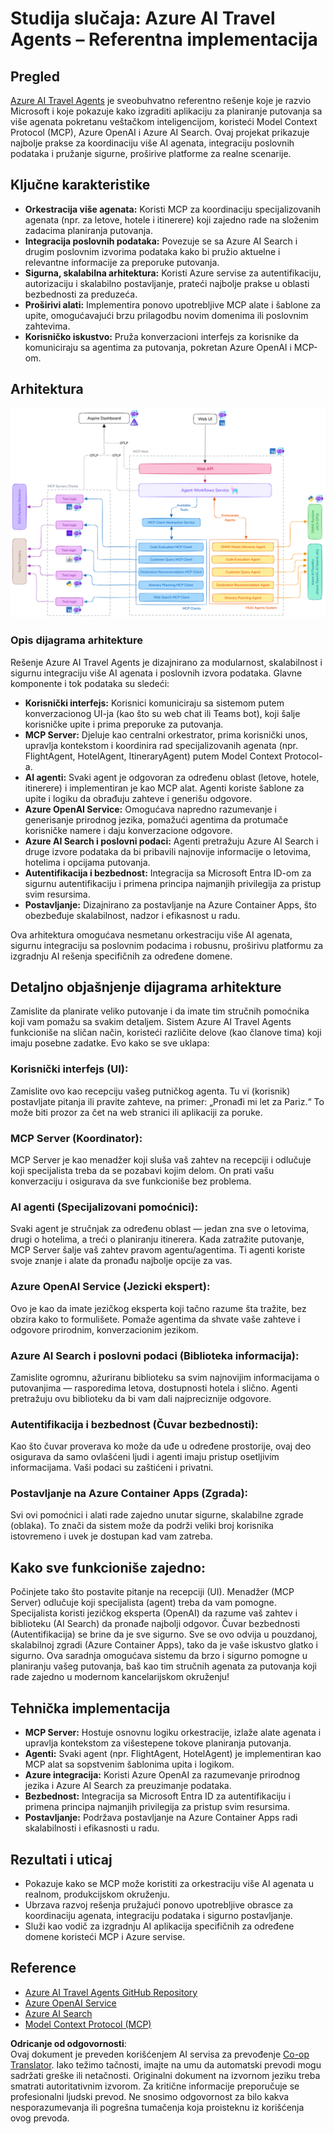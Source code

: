 <!--
CO_OP_TRANSLATOR_METADATA:
{
  "original_hash": "4d3415b9d2bf58bc69be07f945a69e07",
  "translation_date": "2025-05-20T23:44:36+00:00",
  "source_file": "09-CaseStudy/README.md",
  "language_code": "sr"
}
-->
# Studija slučaja: Azure AI Travel Agents – Referentna implementacija

## Pregled

[Azure AI Travel Agents](https://github.com/Azure-Samples/azure-ai-travel-agents) je sveobuhvatno referentno rešenje koje je razvio Microsoft i koje pokazuje kako izgraditi aplikaciju za planiranje putovanja sa više agenata pokretanu veštačkom inteligencijom, koristeći Model Context Protocol (MCP), Azure OpenAI i Azure AI Search. Ovaj projekat prikazuje najbolje prakse za koordinaciju više AI agenata, integraciju poslovnih podataka i pružanje sigurne, proširive platforme za realne scenarije.

## Ključne karakteristike
- **Orkestracija više agenata:** Koristi MCP za koordinaciju specijalizovanih agenata (npr. za letove, hotele i itinerere) koji zajedno rade na složenim zadacima planiranja putovanja.
- **Integracija poslovnih podataka:** Povezuje se sa Azure AI Search i drugim poslovnim izvorima podataka kako bi pružio aktuelne i relevantne informacije za preporuke putovanja.
- **Sigurna, skalabilna arhitektura:** Koristi Azure servise za autentifikaciju, autorizaciju i skalabilno postavljanje, prateći najbolje prakse u oblasti bezbednosti za preduzeća.
- **Proširivi alati:** Implementira ponovo upotrebljive MCP alate i šablone za upite, omogućavajući brzu prilagodbu novim domenima ili poslovnim zahtevima.
- **Korisničko iskustvo:** Pruža konverzacioni interfejs za korisnike da komuniciraju sa agentima za putovanja, pokretan Azure OpenAI i MCP-om.

## Arhitektura
![Architecture](https://raw.githubusercontent.com/Azure-Samples/azure-ai-travel-agents/main/docs/ai-travel-agents-architecture-diagram.png)

### Opis dijagrama arhitekture

Rešenje Azure AI Travel Agents je dizajnirano za modularnost, skalabilnost i sigurnu integraciju više AI agenata i poslovnih izvora podataka. Glavne komponente i tok podataka su sledeći:

- **Korisnički interfejs:** Korisnici komuniciraju sa sistemom putem konverzacionog UI-ja (kao što su web chat ili Teams bot), koji šalje korisničke upite i prima preporuke za putovanja.
- **MCP Server:** Djeluje kao centralni orkestrator, prima korisnički unos, upravlja kontekstom i koordinira rad specijalizovanih agenata (npr. FlightAgent, HotelAgent, ItineraryAgent) putem Model Context Protocol-a.
- **AI agenti:** Svaki agent je odgovoran za određenu oblast (letove, hotele, itinerere) i implementiran je kao MCP alat. Agenti koriste šablone za upite i logiku da obrađuju zahteve i generišu odgovore.
- **Azure OpenAI Service:** Omogućava napredno razumevanje i generisanje prirodnog jezika, pomažući agentima da protumače korisničke namere i daju konverzacione odgovore.
- **Azure AI Search i poslovni podaci:** Agenti pretražuju Azure AI Search i druge izvore podataka da bi pribavili najnovije informacije o letovima, hotelima i opcijama putovanja.
- **Autentifikacija i bezbednost:** Integracija sa Microsoft Entra ID-om za sigurnu autentifikaciju i primena principa najmanjih privilegija za pristup svim resursima.
- **Postavljanje:** Dizajnirano za postavljanje na Azure Container Apps, što obezbeđuje skalabilnost, nadzor i efikasnost u radu.

Ova arhitektura omogućava nesmetanu orkestraciju više AI agenata, sigurnu integraciju sa poslovnim podacima i robusnu, proširivu platformu za izgradnju AI rešenja specifičnih za određene domene.

## Detaljno objašnjenje dijagrama arhitekture
Zamislite da planirate veliko putovanje i da imate tim stručnih pomoćnika koji vam pomažu sa svakim detaljem. Sistem Azure AI Travel Agents funkcioniše na sličan način, koristeći različite delove (kao članove tima) koji imaju posebne zadatke. Evo kako se sve uklapa:

### Korisnički interfejs (UI):
Zamislite ovo kao recepciju vašeg putničkog agenta. Tu vi (korisnik) postavljate pitanja ili pravite zahteve, na primer: „Pronađi mi let za Pariz.“ To može biti prozor za čet na web stranici ili aplikaciji za poruke.

### MCP Server (Koordinator):
MCP Server je kao menadžer koji sluša vaš zahtev na recepciji i odlučuje koji specijalista treba da se pozabavi kojim delom. On prati vašu konverzaciju i osigurava da sve funkcioniše bez problema.

### AI agenti (Specijalizovani pomoćnici):
Svaki agent je stručnjak za određenu oblast — jedan zna sve o letovima, drugi o hotelima, a treći o planiranju itinerera. Kada zatražite putovanje, MCP Server šalje vaš zahtev pravom agentu/agentima. Ti agenti koriste svoje znanje i alate da pronađu najbolje opcije za vas.

### Azure OpenAI Service (Jezicki ekspert):
Ovo je kao da imate jezičkog eksperta koji tačno razume šta tražite, bez obzira kako to formulišete. Pomaže agentima da shvate vaše zahteve i odgovore prirodnim, konverzacionim jezikom.

### Azure AI Search i poslovni podaci (Biblioteka informacija):
Zamislite ogromnu, ažuriranu biblioteku sa svim najnovijim informacijama o putovanjima — rasporedima letova, dostupnosti hotela i slično. Agenti pretražuju ovu biblioteku da bi vam dali najpreciznije odgovore.

### Autentifikacija i bezbednost (Čuvar bezbednosti):
Kao što čuvar proverava ko može da uđe u određene prostorije, ovaj deo osigurava da samo ovlašćeni ljudi i agenti imaju pristup osetljivim informacijama. Vaši podaci su zaštićeni i privatni.

### Postavljanje na Azure Container Apps (Zgrada):
Svi ovi pomoćnici i alati rade zajedno unutar sigurne, skalabilne zgrade (oblaka). To znači da sistem može da podrži veliki broj korisnika istovremeno i uvek je dostupan kad vam zatreba.

## Kako sve funkcioniše zajedno:

Počinjete tako što postavite pitanje na recepciji (UI).
Menadžer (MCP Server) odlučuje koji specijalista (agent) treba da vam pomogne.
Specijalista koristi jezičkog eksperta (OpenAI) da razume vaš zahtev i biblioteku (AI Search) da pronađe najbolji odgovor.
Čuvar bezbednosti (Autentifikacija) se brine da je sve sigurno.
Sve se ovo odvija u pouzdanoj, skalabilnoj zgradi (Azure Container Apps), tako da je vaše iskustvo glatko i sigurno.
Ova saradnja omogućava sistemu da brzo i sigurno pomogne u planiranju vašeg putovanja, baš kao tim stručnih agenata za putovanja koji rade zajedno u modernom kancelarijskom okruženju!

## Tehnička implementacija
- **MCP Server:** Hostuje osnovnu logiku orkestracije, izlaže alate agenata i upravlja kontekstom za višestepene tokove planiranja putovanja.
- **Agenti:** Svaki agent (npr. FlightAgent, HotelAgent) je implementiran kao MCP alat sa sopstvenim šablonima upita i logikom.
- **Azure integracija:** Koristi Azure OpenAI za razumevanje prirodnog jezika i Azure AI Search za preuzimanje podataka.
- **Bezbednost:** Integracija sa Microsoft Entra ID za autentifikaciju i primena principa najmanjih privilegija za pristup svim resursima.
- **Postavljanje:** Podržava postavljanje na Azure Container Apps radi skalabilnosti i efikasnosti u radu.

## Rezultati i uticaj
- Pokazuje kako se MCP može koristiti za orkestraciju više AI agenata u realnom, produkcijskom okruženju.
- Ubrzava razvoj rešenja pružajući ponovo upotrebljive obrasce za koordinaciju agenata, integraciju podataka i sigurno postavljanje.
- Služi kao vodič za izgradnju AI aplikacija specifičnih za određene domene koristeći MCP i Azure servise.

## Reference
- [Azure AI Travel Agents GitHub Repository](https://github.com/Azure-Samples/azure-ai-travel-agents)
- [Azure OpenAI Service](https://azure.microsoft.com/en-us/products/ai-services/openai-service/)
- [Azure AI Search](https://azure.microsoft.com/en-us/products/ai-services/ai-search/)
- [Model Context Protocol (MCP)](https://modelcontextprotocol.io/)

**Odricanje od odgovornosti**:  
Ovaj dokument je preveden korišćenjem AI servisa za prevođenje [Co-op Translator](https://github.com/Azure/co-op-translator). Iako težimo tačnosti, imajte na umu da automatski prevodi mogu sadržati greške ili netačnosti. Originalni dokument na izvornom jeziku treba smatrati autoritativnim izvorom. Za kritične informacije preporučuje se profesionalni ljudski prevod. Ne snosimo odgovornost za bilo kakva nesporazumevanja ili pogrešna tumačenja koja proisteknu iz korišćenja ovog prevoda.